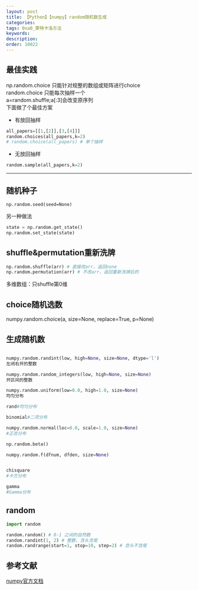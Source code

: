 ```yaml
---
layout: post
title: 【Python】【numpy】random随机数生成
categories:
tags: 0xa0_蒙特卡洛方法
keywords:
description:
order: 10022
---
```



## 最佳实践
np.random.choice 只能针对规整的数组或矩阵进行choice  
random.choice 只能每次抽样一个  
a=random.shuffle;a[:3]会改变原序列  
下面做了个最佳方案
- 有放回抽样
```py
all_papers=[[1,[2]],[3,[4]]]
random.choices(all_papers,k=2)
# random.choice(all_papers) # 单个抽样
```
- 无放回抽样
```py
random.sample(all_papers,k=2)
```

----------------------------------------

## 随机种子
```
np.random.seed(seed=None)
```

另一种做法
```py
state = np.random.get_state()
np.random.set_state(state)
```

## shuffle&permutation重新洗牌
```python
np.random.shuffle(arr) # 直接改arr，返回none
np.random.permutation(arr) # 不改arr，返回重新洗牌后的
```

多维数组：只shuffle第0维
## choice随机选数
numpy.random.choice(a, size=None, replace=True, p=None)


## 生成随机数
```py

numpy.random.randint(low, high=None, size=None, dtype='l')
左闭右开的整数

numpy.random.random_integers(low, high=None, size=None)
开区间的整数

numpy.random.uniform(low=0.0, high=1.0, size=None)
均匀分布

rand#均匀分布

binomial#二项分布

numpy.random.normal(loc=0.0, scale=1.0, size=None)
#正态分布

np.random.beta()

numpy.random.f(dfnum, dfden, size=None)


chisquare
#卡方分布

gamma
#Gamma分布


```

## random

```python
import random

random.random() # 0-1 之间的自然数
random.randint(1, 2) # 整数，含头含尾
random.randrange(start=1, stop=10, step=2) # 含头不含尾

```

## 参考文献
[numpy官方文档](https://docs.scipy.org/doc/numpy/reference/routines.random.html)

